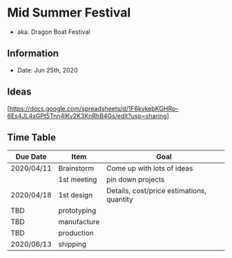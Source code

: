 # Mid Summer Festival
- aka. Dragon Boat Festival

## Information
- Date: Jun 25th, 2020

## Ideas

[https://docs.google.com/spreadsheets/d/1F6kykebKGHRp-6Es4JL4xGPt5Tnn4lKv2K3KnRhB4Gs/edit?usp=sharing]

## Time Table

|Due Date|Item|Goal|
|---|---|---|
|2020/04/11|Brainstorm|Come up with lots of ideas|
||1st meeting|pin down projects|
|2020/04/18|1st design|Details, cost/price estimations, quantity|
|TBD|prototyping||
|TBD|manufacture||
|TBD|production||
|2020/06/13|shipping||


